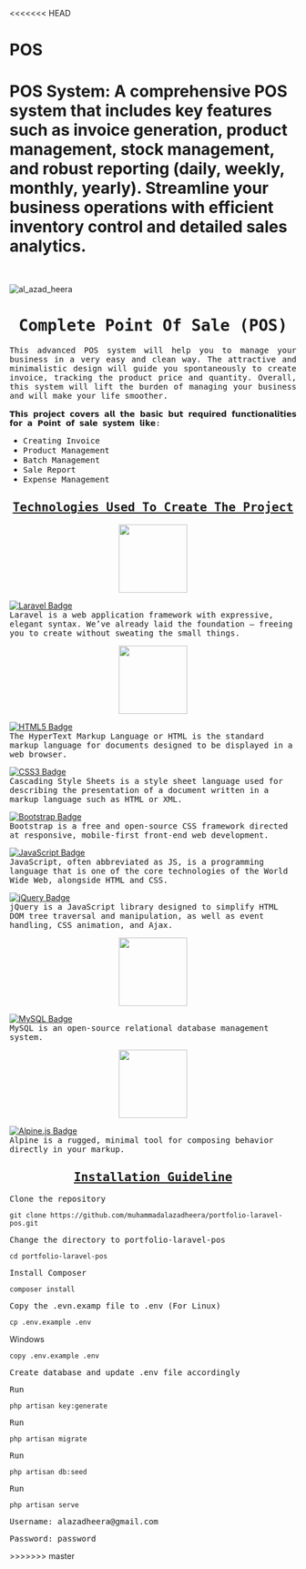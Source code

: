 <<<<<<< HEAD
# POS
POS System:  A comprehensive POS system that includes key features such as invoice generation, product management, stock management, and robust reporting (daily, weekly, monthly, yearly). Streamline your business operations with efficient inventory control and detailed sales analytics. 
=======
<br />

![al_azad_heera](https://github.com/muhammadalazadheera/portfolio-laravel-pos/assets/76617817/806619ea-487c-4514-b78e-64fcb2637697)

<h1 align="center">
    <samp>Complete Point Of Sale (POS)</samp>
</h1>

<p align="justify">
    <samp>
        This advanced POS system will help you to manage your business in a very easy and clean way. The attractive and minimalistic design will guide you spontaneously to create invoice, tracking the product price and quantity. Overall, this system will lift the burden of managing your business and will make your life smoother.<br /><br />
        𝗧𝗵𝗶𝘀 𝗽𝗿𝗼𝗷𝗲𝗰𝘁 𝗰𝗼𝘃𝗲𝗿𝘀 𝗮𝗹𝗹 𝘁𝗵𝗲 𝗯𝗮𝘀𝗶𝗰 𝗯𝘂𝘁 𝗿𝗲𝗾𝘂𝗶𝗿𝗲𝗱 𝗳𝘂𝗻𝗰𝘁𝗶𝗼𝗻𝗮𝗹𝗶𝘁𝗶𝗲𝘀 𝗳𝗼𝗿 𝗮 𝗣𝗼𝗶𝗻𝘁 𝗼𝗳 𝘀𝗮𝗹𝗲 𝘀𝘆𝘀𝘁𝗲𝗺 𝗹𝗶𝗸𝗲:
    </samp>
</p>

<ul>
    <li><samp>Creating Invoice</samp></li>
    <li><samp>Product Management</samp></li>
    <li><samp>Batch Management</samp></li>
    <li><samp>Sale Report</samp></li>
    <li><samp>Expense Management</samp></li>
</ul>

<h2 align="center" style="text-decoration:underline">
    <samp>Technologies Used To Create The Project</samp>
</h2>

<p align="center">
    <img width="120" src="https://img.shields.io/badge/BACKEND-2ea44f?style=for-the-badge">
</p>

<p align="left">
    <a href="https://laravel.com/">
        <img src="https://img.shields.io/badge/Laravel-FF2D20?logo=laravel&logoColor=fff&style=flat-square" alt="Laravel Badge">
    </a>
    <br />
    <samp>Laravel is a web application framework with expressive, elegant syntax. We’ve already laid the foundation — freeing you to create without sweating the small things.</samp>
</p>

<p align="center">
    <img width="120" src="https://img.shields.io/badge/Frontend-2ea44f?style=for-the-badge
    ">
</p>

<p>
    <a href="">
        <img src="https://img.shields.io/badge/HTML5-E34F26?logo=html5&logoColor=fff&style=flat-square" alt="HTML5 Badge">
    </a>
    <br />
    <samp>The HyperText Markup Language or HTML is the standard markup language for documents designed to be displayed in a web browser.</samp>
</p>

<p>
    <a href="">
        <img src="https://img.shields.io/badge/CSS3-1572B6?logo=css3&logoColor=fff&style=flat-square" alt="CSS3 Badge">
    </a>
    <br />
    <samp>Cascading Style Sheets is a style sheet language used for describing the presentation of a document written in a markup language such as HTML or XML.</samp>
</p>

<p>
    <a href="">
        <img src="https://img.shields.io/badge/Bootstrap-7952B3?logo=bootstrap&logoColor=fff&style=flat-square" alt="Bootstrap Badge">
    </a>
    <br />
    <samp>Bootstrap is a free and open-source CSS framework directed at responsive, mobile-first front-end web development. </samp>
</p>

<p>
    <a href="">
        <img src="https://img.shields.io/badge/JavaScript-F7DF1E?logo=javascript&logoColor=000&style=flat-square" alt="JavaScript Badge">
    </a>
    <br />
    <samp>JavaScript, often abbreviated as JS, is a programming language that is one of the core technologies of the World Wide Web, alongside HTML and CSS.</samp>
</p>

<p>
    <a href="">
        <img src="https://img.shields.io/badge/jQuery-0769AD?logo=jquery&logoColor=fff&style=flat-square" alt="jQuery Badge">
    </a>
    <br />
    <samp>jQuery is a JavaScript library designed to simplify HTML DOM tree traversal and manipulation, as well as event handling, CSS animation, and Ajax.</samp>
</p>

<p align="center">
    <img width="120" src="https://img.shields.io/badge/DATABASE-2ea44f?style=for-the-badge
    ">
</p>

<p>
    <a href="">
        <img src="https://img.shields.io/badge/MySQL-4479A1?logo=mysql&logoColor=fff&style=flat-square" alt="MySQL Badge">
    </a>
    <br />
    <samp>MySQL is an open-source relational database management system.</samp>
</p>

<p align="center">
    <img width="120" src="https://img.shields.io/badge/OTHERS-2ea44f?style=for-the-badge
    ">
</p>

<p>
    <a href="">
        <img src="https://img.shields.io/badge/Alpine.js-8BC0D0?logo=alpinedotjs&logoColor=fff&style=flat-square" alt="Alpine.js Badge">
    </a>
    <br />
    <samp>Alpine is a rugged, minimal tool for composing behavior directly in your markup.</samp>
</p>

<h2 align="center">
    <samp style="text-decoration:underline">Installation Guideline</samp>
</h2>

<p><samp>Clone the repository</samp></p>

    git clone https://github.com/muhammadalazadheera/portfolio-laravel-pos.git

<p><samp>Change the directory to portfolio-laravel-pos</samp></p>

    cd portfolio-laravel-pos

<p><samp>Install Composer</samp></p>

    composer install

<p><samp>Copy the .evn.examp file to .env (For Linux)</samp></p>

    cp .env.example .env

<p>Windows</p>

    copy .env.example .env

<p><samp>Create database and update .env file accordingly</samp></p>

<p><samp>Run</samp></p>

    php artisan key:generate

<p><samp>Run</samp></p>

    php artisan migrate

<p><samp>Run</samp></p>

    php artisan db:seed

<p><samp>Run</samp></p>

    php artisan serve

<p><samp>Username: alazadheera@gmail.com</samp></p>
<p><samp>Password: password</samp></p>
>>>>>>> master
